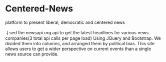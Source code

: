 # Centered-News
platform to present liberal, democratic and centered news

ㅕsed the newsapi.org api to get the latest headlines for various news companies(3 total api calls per page load) Using JQuery and Bootstrap. We divided them into columns, and arranged them by political bias. This site allows users to get a wider perspective on current events than a single news source can provide.
